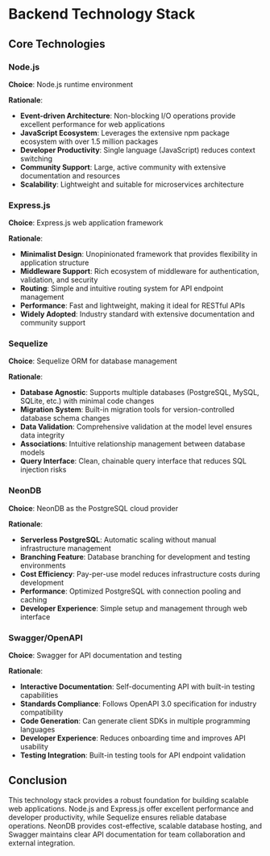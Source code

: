 # Backend Technology Stack

 

## Core Technologies

### Node.js

**Choice**: Node.js runtime environment

**Rationale**:
- **Event-driven Architecture**: Non-blocking I/O operations provide excellent performance for web applications
- **JavaScript Ecosystem**: Leverages the extensive npm package ecosystem with over 1.5 million packages
- **Developer Productivity**: Single language (JavaScript) reduces context switching
- **Community Support**: Large, active community with extensive documentation and resources
- **Scalability**: Lightweight and suitable for microservices architecture

### Express.js

**Choice**: Express.js web application framework

**Rationale**:
- **Minimalist Design**: Unopinionated framework that provides flexibility in application structure
- **Middleware Support**: Rich ecosystem of middleware for authentication, validation, and security
- **Routing**: Simple and intuitive routing system for API endpoint management
- **Performance**: Fast and lightweight, making it ideal for RESTful APIs
- **Widely Adopted**: Industry standard with extensive documentation and community support

### Sequelize

**Choice**: Sequelize ORM for database management

**Rationale**:
- **Database Agnostic**: Supports multiple databases (PostgreSQL, MySQL, SQLite, etc.) with minimal code changes
- **Migration System**: Built-in migration tools for version-controlled database schema changes
- **Data Validation**: Comprehensive validation at the model level ensures data integrity
- **Associations**: Intuitive relationship management between database models
- **Query Interface**: Clean, chainable query interface that reduces SQL injection risks

### NeonDB

**Choice**: NeonDB as the PostgreSQL cloud provider

**Rationale**:
- **Serverless PostgreSQL**: Automatic scaling without manual infrastructure management
- **Branching Feature**: Database branching for development and testing environments
- **Cost Efficiency**: Pay-per-use model reduces infrastructure costs during development
- **Performance**: Optimized PostgreSQL with connection pooling and caching
- **Developer Experience**: Simple setup and management through web interface

### Swagger/OpenAPI

**Choice**: Swagger for API documentation and testing

**Rationale**:
- **Interactive Documentation**: Self-documenting API with built-in testing capabilities
- **Standards Compliance**: Follows OpenAPI 3.0 specification for industry compatibility
- **Code Generation**: Can generate client SDKs in multiple programming languages
- **Developer Experience**: Reduces onboarding time and improves API usability
- **Testing Integration**: Built-in testing tools for API endpoint validation

## Conclusion

This technology stack provides a robust foundation for building scalable web applications. Node.js and Express.js offer excellent performance and developer productivity, while Sequelize ensures reliable database operations. NeonDB provides cost-effective, scalable database hosting, and Swagger maintains clear API documentation for team collaboration and external integration. 